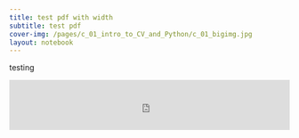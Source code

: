 ```yaml
---
title: test pdf with width
subtitle: test pdf
cover-img: /pages/c_01_intro_to_CV_and_Python/c_01_bigimg.jpg
layout: notebook
---
```

testing

<!-- <embed src="https://drive.google.com/viewerng/
viewer?embedded=true&url=https://www.aiismath.com/pages/c_02a_basic_image_processing/Basic_image_processing.pdf" width="500" height="375"> -->

<embed src="https://www.aiismath.com/pages/c_02a_basic_image_processing/Basic_image_processing.pdf" width="100%" height="90vh" 
 type="application/pdf">